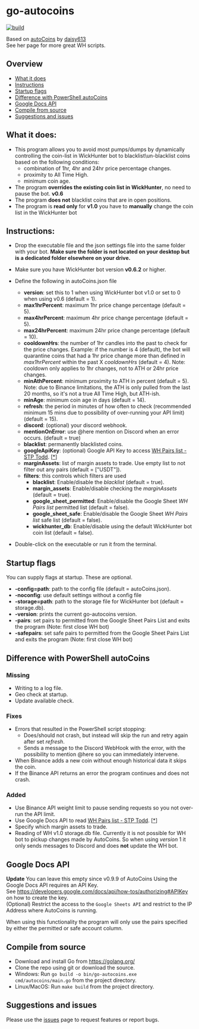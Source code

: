 # go-autocoins 
[![build](https://github.com/LompeBoer/go-autocoins/actions/workflows/go.yml/badge.svg?branch=main)](https://github.com/LompeBoer/go-autocoins/actions/workflows/go.yml) 

Based on [autoCoins](https://github.com/daisy613/autoCoins) by [daisy613](https://github.com/daisy613)  
See her page for more great WH scripts.  

## Overview
- [What it does](#what-it-does)
- [Instructions](#instructions)
- [Startup flags](#startup-flags)
- [Difference with PowerShell autoCoins](#difference-with-powershell-autocoins)
- [Google Docs API](#google-docs-api)
- [Compile from source](#compile-from-source)
- [Suggestions and issues](#suggestions-and-issues)

## What it does:
- This program allows you to avoid most pumps/dumps by dynamically controlling the coin-list in WickHunter bot to blacklist\un-blacklist coins based on the following conditions:
  - combination of 1hr, 4hr and 24hr price percentage changes.
  - proximity to All Time High.
  - minimum coin age.
- The program **overrides the existing coin list in WickHunter**, no need to pause the bot. **v0.6**
- The program **does not** blacklist coins that are in open positions.
- The program is **read only** for **v1.0** you have to **manually** change the coin list in the WickHunter bot

## Instructions:
- Drop the executable file and the json settings file into the same folder with your bot. **Make sure the folder is not located on your desktop but is a dedicated folder elsewhere on your drive.**
- Make sure you have WickHunter bot version **v0.6.2** or higher.
- Define the following in autoCoins.json file
  - **version**: set this to 1 when using WickHunter bot v1.0 or set to 0 when using v0.6 (default = 1).
  - **max1hrPercent**: maximum 1hr price change percentage (default = 5).
  - **max4hrPercent**: maximum 4hr price change percentage (default = 5).
  - **max24hrPercent**: maximum 24hr price change percentage (default = 10).
  - **cooldownHrs**: the number of 1hr candles into the past to check for the price changes. Example: if the number is 4 (default), the bot will quarantine coins that had a 1hr price change more than defined in _max1hrPercent_ within the past X _cooldownHrs_ (default = 4). Note: cooldown only applies to 1hr changes, not to ATH or 24hr price changes.
  - **minAthPercent**: minimum proximity to ATH in percent (default = 5). Note: due to Binance limitations, the ATH is only pulled from the last 20 months, so it's not a true All Time High, but ATH-ish.
  - **minAge**: minimum coin age in days (default = 14).
  - **refresh**: the period in minutes of how often to check (recommended minimum 15 mins due to possibility of over-running your API limit) (default = 15).
  - **discord**: (optional) your discord webhook.
  - **mentionOnError**: use @here mention on Discord when an error occurs. (default = true)
  - **blacklist**: permanently blacklisted coins.
  - **googleApiKey**: (optional) Google API Key to access [WH Pairs list - STP Todd](https://docs.google.com/spreadsheets/d/1XWadBbVkbdi5Ub7bFhCcAhqpHiQXBETbeTg644pkTdI/). [[*](#google-docs-api)]
  - **marginAssets**: list of margin assets to trade. Use empty list to not filter out any pairs (default = ["USDT"]).
  - **filters**: this controls which filters are used
    - **blacklist**: Enable/disable the _blacklist_ (default = true).
    - **margin_assets**: Enable/disable checking the _marginAssets_  (default = true).
    - **google_sheet_permitted**: Enable/disable the Google Sheet _WH Pairs list_ permitted list (default = false).
    - **google_sheet_safe**: Enable/disable the Google Sheet _WH Pairs list_ safe list (default = false).
    - **wickhunter_db**: Enable/disable using the default WickHunter bot coin list (default = false).

- Double-click on the executable or run it from the terminal.

## Startup flags
You can supply flags at startup. These are optional.  
- **-config=path**: path to the config file (default = autoCoins.json).
- **-noconfig**: use default settings without a config file
- **-storage=path**: path to the storage file for WickHunter bot (default = storage.db).
- **-version**: prints the current go-autocoins version.
- **-pairs**: set pairs to permitted from the Google Sheet Pairs List and exits the program (Note: first close WH bot)
- **-safepairs**: set safe pairs to permitted from the Google Sheet Pairs List and exits the program (Note: first close WH bot)

## Difference with PowerShell autoCoins
### Missing
- Writing to a log file.
- Geo check at startup.
- Update available check.

### Fixes
- Errors that resulted in the PowerShell script stopping:
  - Does/should not crash, but instead will skip the run and retry again after set _refresh_.
  - Sends a message to the Discord WebHook with the error, with the possibility to mention @here so you can immediately intervene.
- When Binance adds a new coin without enough historical data it skips the coin.
- If the Binance API returns an error the program continues and does not crash. 

### Added
- Use Binance API weight limit to pause sending requests so you not over-run the API limit.
- Use Google Docs API to read [WH Pairs list - STP Todd](https://docs.google.com/spreadsheets/d/1XWadBbVkbdi5Ub7bFhCcAhqpHiQXBETbeTg644pkTdI/edit#gid=1034827699). [[*](#google-docs-api)]
- Specify which margin assets to trade.
- Reading of WH v1.0 storage.db file. Currently it is not possible for WH bot to pickup changes made by AutoCoins. So when using _version_ 1 it only sends messages to Discord and does **not** update the WH bot. 

## Google Docs API
**Update** You can leave this empty since v0.9.9 of AutoCoins
Using the Google Docs API requires an API Key.  
See https://developers.google.com/docs/api/how-tos/authorizing#APIKey on how to create the key.  
(Optional) Restrict the access to the `Google Sheets API` and restrict to the IP Address where AutoCoins is running.  
  
When using this functionality the program will only use the pairs specified by either the permitted or safe account column.

## Compile from source
- Download and install Go from https://golang.org/  
- Clone the repo using git or download the source.
- Windows: Run `go build -o bin/go-autocoins.exe cmd/autocoins/main.go` from the project directory.
- Linux/MacOS: Run `make build` from the project directory.

## Suggestions and issues
Please use the [issues](https://github.com/LompeBoer/go-autocoins/issues) page to request features or report bugs.